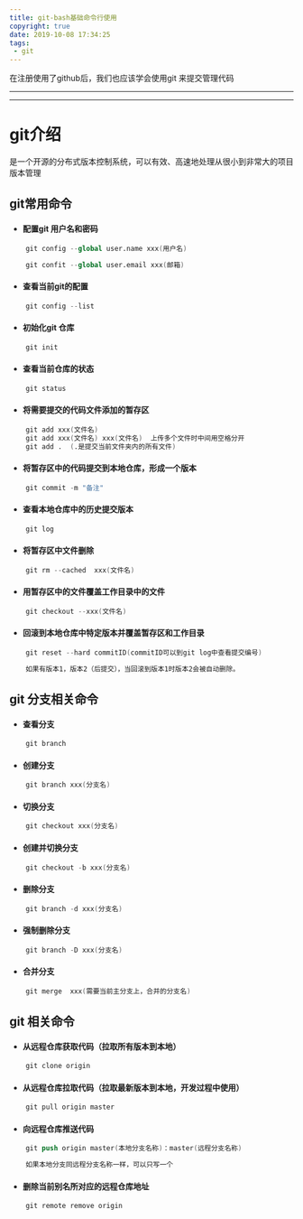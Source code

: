 ```yaml
---
title: git-bash基础命令行使用
copyright: true
date: 2019-10-08 17:34:25
tags:
 - git
---
```


在注册使用了github后，我们也应该学会使用git 来提交管理代码

---
---

# git介绍

是一个开源的分布式版本控制系统，可以有效、高速地处理从很小到非常大的项目版本管理

## git常用命令

* #### 配置git 用户名和密码

```s
    git config --global user.name xxx(用户名)

    git confit --global user.email xxx(邮箱)
```

* #### 查看当前git的配置

```s
    git config --list
```

* #### 初始化git 仓库

```s
    git init
```

* #### 查看当前仓库的状态

```s
    git status
```

* #### 将需要提交的代码文件添加的暂存区

```s
    git add xxx(文件名)
    git add xxx(文件名) xxx(文件名)  上传多个文件时中间用空格分开
    git add .  (.是提交当前文件夹内的所有文件)
```

* #### 将暂存区中的代码提交到本地仓库，形成一个版本

```s
    git commit -m "备注"
```

* #### 查看本地仓库中的历史提交版本

```s
    git log
```

* #### 将暂存区中文件删除

```s
    git rm --cached  xxx(文件名)
```

* #### 用暂存区中的文件覆盖工作目录中的文件

```s
    git checkout --xxx(文件名)
```

* #### 回滚到本地仓库中特定版本并覆盖暂存区和工作目录

```s
    git reset --hard commitID(commitID可以到git log中查看提交编号)

    如果有版本1，版本2（后提交），当回滚到版本1时版本2会被自动删除。
```

## git 分支相关命令

* #### 查看分支

```s
    git branch
```

* #### 创建分支

```s
    git branch xxx(分支名)
```

* #### 切换分支

```s
    git checkout xxx(分支名)
```

* #### 创建并切换分支

```s
    git checkout -b xxx(分支名)
```

* #### 删除分支

```s
    git branch -d xxx(分支名)
```

* #### 强制删除分支

```s
    git branch -D xxx(分支名)
```

* #### 合并分支

```s
    git merge  xxx(需要当前主分支上，合并的分支名)
```

##  git  相关命令

* #### 从远程仓库获取代码（拉取所有版本到本地）

```s
    git clone origin
```

* #### 从远程仓库拉取代码（拉取最新版本到本地，开发过程中使用）

```s
    git pull origin master
```

* #### 向远程仓库推送代码

```s
    git push origin master(本地分支名称)：master(远程分支名称)

    如果本地分支同远程分支名称一样，可以只写一个
```

* #### 删除当前别名所对应的远程仓库地址

```s
    git remote remove origin
```
